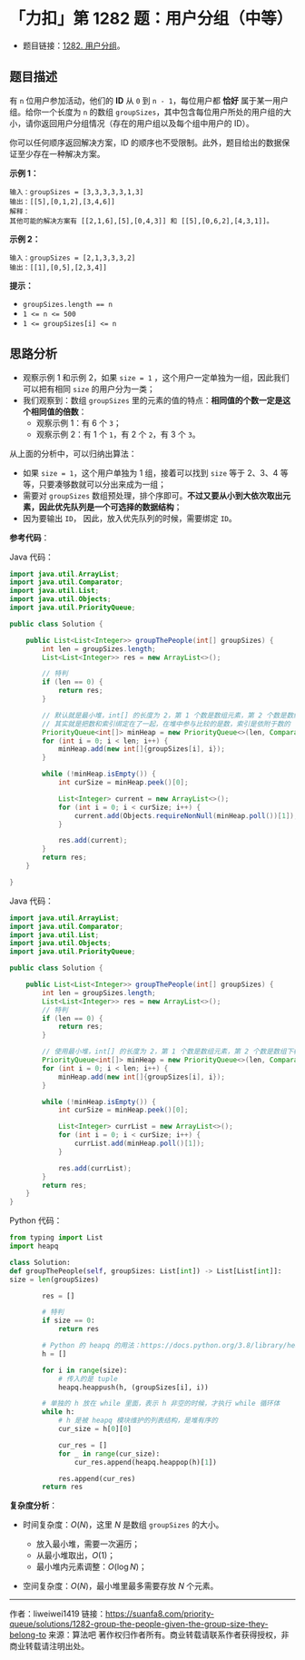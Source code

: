 # 「力扣」第 1282 题：用户分组（中等）

- 题目链接：[1282. 用户分组](https://leetcode-cn.com/problems/group-the-people-given-the-group-size-they-belong-to/)。

## 题目描述

有 `n` 位用户参加活动，他们的 **ID** 从 `0` 到 `n - 1`，每位用户都 **恰好** 属于某一用户组。给你一个长度为 `n` 的数组 `groupSizes`，其中包含每位用户所处的用户组的大小，请你返回用户分组情况（存在的用户组以及每个组中用户的 ID）。

你可以任何顺序返回解决方案，ID 的顺序也不受限制。此外，题目给出的数据保证至少存在一种解决方案。

**示例 1：**

```
输入：groupSizes = [3,3,3,3,3,1,3]
输出：[[5],[0,1,2],[3,4,6]]
解释：
其他可能的解决方案有 [[2,1,6],[5],[0,4,3]] 和 [[5],[0,6,2],[4,3,1]]。
```

**示例 2：**

```
输入：groupSizes = [2,1,3,3,3,2]
输出：[[1],[0,5],[2,3,4]]
```

**提示：**

- `groupSizes.length == n`
- `1 <= n <= 500`
- `1 <= groupSizes[i] <= n`

## 思路分析

- 观察示例 1 和示例 2，如果 `size = 1` ，这个用户一定单独为一组，因此我们可以把有相同 `size` 的用户分为一类；
- 我们观察到：数组 `groupSizes` 里的元素的值的特点：**相同值的个数一定是这个相同值的倍数**：
  - 观察示例 1：有 $6$ 个 `3`；
  - 观察示例 2：有 $1$ 个 `1`，有 $2$ 个 `2`，有 $3$ 个 `3`。

从上面的分析中，可以归纳出算法：

- 如果 `size = 1`，这个用户单独为 1 组，接着可以找到 `size` 等于 $2$、$3$、$4$ 等等，只要凑够数就可以分出来成为一组；
- 需要对 `groupSizes` 数组预处理，排个序即可。**不过又要从小到大依次取出元素，因此优先队列是一个可选择的数据结构**；
- 因为要输出 `ID`， 因此，放入优先队列的时候，需要绑定 `ID`。

**参考代码**：

Java 代码：
```java
import java.util.ArrayList;
import java.util.Comparator;
import java.util.List;
import java.util.Objects;
import java.util.PriorityQueue;

public class Solution {

    public List<List<Integer>> groupThePeople(int[] groupSizes) {
        int len = groupSizes.length;
        List<List<Integer>> res = new ArrayList<>();

        // 特判
        if (len == 0) {
            return res;
        }

        // 默认就是最小堆，int[] 的长度为 2，第 1 个数是数组元素，第 2 个数是数组索引
        // 其实就是把数和索引绑定在了一起，在堆中参与比较的是数，索引是依附于数的
        PriorityQueue<int[]> minHeap = new PriorityQueue<>(len, Comparator.comparingInt(o -> o[0]));
        for (int i = 0; i < len; i++) {
            minHeap.add(new int[]{groupSizes[i], i});
        }

        while (!minHeap.isEmpty()) {
            int curSize = minHeap.peek()[0];

            List<Integer> current = new ArrayList<>();
            for (int i = 0; i < curSize; i++) {
                current.add(Objects.requireNonNull(minHeap.poll())[1]);
            }

            res.add(current);
        }
        return res;
    }

}
````
Java 代码：
```java
import java.util.ArrayList;
import java.util.Comparator;
import java.util.List;
import java.util.Objects;
import java.util.PriorityQueue;

public class Solution {

    public List<List<Integer>> groupThePeople(int[] groupSizes) {
        int len = groupSizes.length;
        List<List<Integer>> res = new ArrayList<>();
        // 特判
        if (len == 0) {
            return res;
        }

        // 使用最小堆，int[] 的长度为 2，第 1 个数是数组元素，第 2 个数是数组下标，把数和下标绑定在了一起，在堆中参与比较的是数，下标是依附于数的
        PriorityQueue<int[]> minHeap = new PriorityQueue<>(len, Comparator.comparingInt(o -> o[0]));
        for (int i = 0; i < len; i++) {
            minHeap.add(new int[]{groupSizes[i], i});
        }

        while (!minHeap.isEmpty()) {
            int curSize = minHeap.peek()[0];

            List<Integer> currList = new ArrayList<>();
            for (int i = 0; i < curSize; i++) {
                currList.add(minHeap.poll()[1]);
            }

            res.add(currList);
        }
        return res;
    }
}
````

Python 代码：
```python
from typing import List
import heapq

class Solution:
def groupThePeople(self, groupSizes: List[int]) -> List[List[int]]:
size = len(groupSizes)

        res = []

        # 特判
        if size == 0:
            return res

        # Python 的 heapq 的用法：https://docs.python.org/3.8/library/heapq.html
        h = []

        for i in range(size):
            # 传入的是 tuple
            heapq.heappush(h, (groupSizes[i], i))

        # 单独的 h 放在 while 里面，表示 h 非空的时候，才执行 while 循环体
        while h:
            # h 是被 heapq 模块维护的列表结构，是堆有序的
            cur_size = h[0][0]

            cur_res = []
            for _ in range(cur_size):
                cur_res.append(heapq.heappop(h)[1])

            res.append(cur_res)
        return res
```

**复杂度分析**：

+ 时间复杂度：$O(N)$，这里 $N$ 是数组 `groupSizes` 的大小。
  + 放入最小堆，需要一次遍历；
  + 从最小堆取出，$O(1)$；
  + 最小堆内元素调整：$O(\log N)$；

+ 空间复杂度：$O(N)$，最小堆里最多需要存放 $N$ 个元素。



---

作者：liweiwei1419
链接：https://suanfa8.com/priority-queue/solutions/1282-group-the-people-given-the-group-size-they-belong-to
来源：算法吧
著作权归作者所有。商业转载请联系作者获得授权，非商业转载请注明出处。